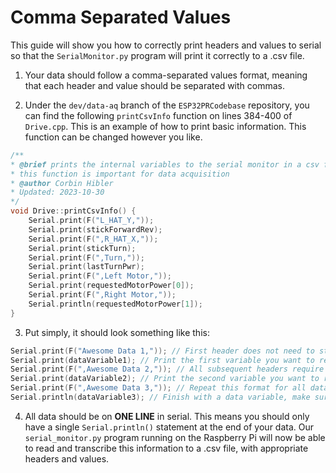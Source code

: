 # Comma Separated Values
This guide will show you how to correctly print headers and values to serial so that the `SerialMonitor.py` program will print it correctly to a .csv file. 

1. Your data should follow a comma-separated values format, meaning that each header and value should be separated with commas. 

2. Under the `dev/data-aq` branch of the `ESP32PRCodebase` repository, you can find the following `printCsvInfo` function on lines 384-400 of `Drive.cpp`. This is an example of how to print basic information. This function can be changed however you like.

```cpp
/**
* @brief prints the internal variables to the serial monitor in a csv format
* this function is important for data acquisition
* @author Corbin Hibler
* Updated: 2023-10-30
*/
void Drive::printCsvInfo() {
	Serial.print(F("L_HAT_Y,"));
	Serial.print(stickForwardRev);
	Serial.print(F(",R_HAT_X,"));
	Serial.print(stickTurn);
	Serial.print(F(",Turn,"));
	Serial.print(lastTurnPwr);
	Serial.print(F(",Left Motor,"));
	Serial.print(requestedMotorPower[0]);
	Serial.print(F(",Right Motor,"));
	Serial.println(requestedMotorPower[1]);
}
```

3. Put simply, it should look something like this:

```cpp
Serial.print(F("Awesome Data 1,")); // First header does not need to start with comma, but it must end with one
Serial.print(dataVariable1); // Print the first variable you want to record
Serial.print(F(",Awesome Data 2,")); // All subsequent headers require commas on both sides
Serial.print(dataVariable2); // Print the second variable you want to record
Serial.print(F(",Awesome Data 3,")); // Repeat this format for all data points you need
Serial.println(dataVariable3); // Finish with a data variable, make sure it is a Serial.println function.
```

4. All data should be on **ONE LINE** in serial. This means you should only have a single `Serial.println()` statement at the end of your data.  Our `serial_monitor.py` program running on the Raspberry Pi will now be able to read and transcribe this information to a .csv file, with appropriate headers and values.
